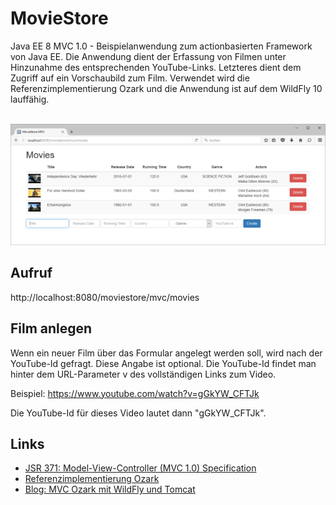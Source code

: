 # MovieStore
Java EE 8 MVC 1.0 - Beispielanwendung zum actionbasierten Framework von Java EE. Die Anwendung dient der Erfassung von Filmen unter Hinzunahme des entsprechenden YouTube-Links. Letzteres dient dem Zugriff auf ein Vorschaubild zum Film.
Verwendet wird die Referenzimplementierung Ozark und die Anwendung ist auf dem WildFly 10 lauffähig. 

<p align="center"><br/>
  <img src="https://github.com/javaakademie/MovieStore/blob/master/preview.png" border="0">
</p>

## Aufruf ##

http://localhost:8080/moviestore/mvc/movies

## Film anlegen ##

Wenn ein neuer Film über das Formular angelegt werden soll, wird nach der YouTube-Id gefragt. Diese Angabe ist optional.
Die YouTube-Id findet man hinter dem URL-Parameter v des vollständigen Links zum Video.

Beispiel:
https://www.youtube.com/watch?v=gGkYW_CFTJk

Die YouTube-Id für dieses Video lautet dann "gGkYW_CFTJk".


## Links ##

* [JSR 371: Model-View-Controller (MVC 1.0) Specification](https://jcp.org/en/jsr/detail?id=371)
* [Referenzimplementierung Ozark](https://ozark.java.net)
* [Blog: MVC Ozark mit WildFly und Tomcat](http://javaakademie.de/blog/java-ee-8-mvc-ozark-wildfly-tomcat)
